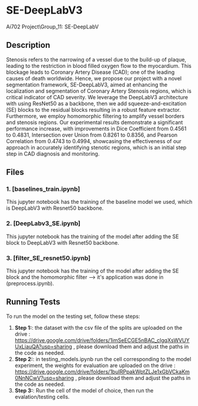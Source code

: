 # SE-DeepLabV3
Ai702 Project\Group_11: SE-DeepLabV

## Description

Stenosis refers to the narrowing of a vessel due to the build-up of plaque, leading to the restriction in blood filled oxygen flow to the myocardium. This blockage leads to Coronary Artery Disease (CAD); one of the leading causes of death worldwide. Hence, we propose our project with a novel segmentation framework, SE-DeepLabV3, aimed at enhancing the localization and segmentation of Coronary Artery Stenosis regions, which is critical indicator of CAD severity. We leverage the DeepLabV3 architecture with using ResNet50 as a backbone, then we add squeeze-and-excitation (SE) blocks to the residual blocks resulting in a robust feature extractor. Furthermore, we employ homomorphic filtering to amplify vessel borders and stenosis regions. Our experimental results demonstrate a significant performance increase, with improvements in Dice Coefficient from 0.4561 to 0.4831, Intersection over Union from 0.8261 to 0.8356, and Pearson Correlation from 0.4743 to 0.4994, showcasing the effectiveness of our approach in accurately identifying stenotic regions, which is an initial step step in CAD diagnosis and monitoring.

## Files

### 1. [baselines_train.ipynb]
This jupyter notebook has the training of the baseline model we used, which is DeepLabV3 with Resnet50 backbone.

### 2. [DeepLabv3_SE.ipynb]
This jupyter notebook has the training of the model after adding the SE block to DeepLabV3 with Resnet50 backbone.

### 3. [filter_SE_resnet50.ipynb]
This jupyter notebook has the training of the model after adding the SE block and the homomorphic filter --> it's application was done in (preprocess.ipynb).

## Running Tests

To run the model on the testing set, follow these steps:

1. **Step 1:**: the dataset with the csv file of the splits are uploaded on the drive : https://drive.google.com/drive/folders/1imSeECGE5nBAC_clgqXsWVUYUxLiauQA?usp=sharing , please download them and adjust the paths in the code as needed.
2. **Step 2:**: in testing_models.ipynb run the cell corresponding to the model experiment, the weights for evaluation are uploaded on the drive : https://drive.google.com/drive/folders/1buIRPpakWptZLJe1xGbVCkaKm0NnNCwV?usp=sharing , please download them and adjust the paths in the code as needed.
3. **Step 3:**: Run the cell of the model of choice, then run the evalation/testing cells.
